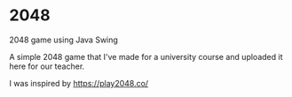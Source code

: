 # 2048
2048 game using Java Swing

A simple 2048 game that I've made for a university course and uploaded it here for our teacher.

I was inspired by https://play2048.co/
